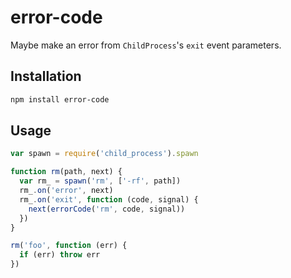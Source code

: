# error-code
Maybe make an error from `ChildProcess`'s `exit` event parameters.

## Installation
```sh
npm install error-code
```

## Usage
```js
var spawn = require('child_process').spawn

function rm(path, next) {
  var rm_ = spawn('rm', ['-rf', path])
  rm_.on('error', next)
  rm_.on('exit', function (code, signal) {
    next(errorCode('rm', code, signal))
  })
}

rm('foo', function (err) {
  if (err) throw err
})
```
